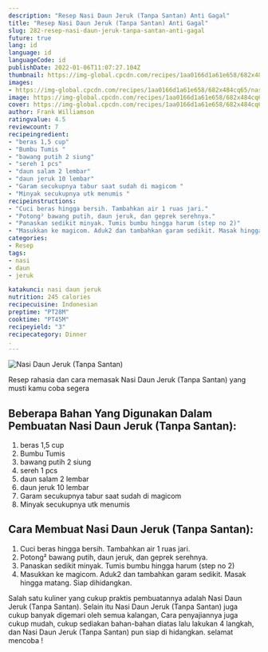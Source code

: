 ```yaml
---
description: "Resep Nasi Daun Jeruk (Tanpa Santan) Anti Gagal"
title: "Resep Nasi Daun Jeruk (Tanpa Santan) Anti Gagal"
slug: 282-resep-nasi-daun-jeruk-tanpa-santan-anti-gagal
future: true
lang: id
language: id
languageCode: id
publishDate: 2022-01-06T11:07:27.104Z 
thumbnail: https://img-global.cpcdn.com/recipes/1aa0166d1a61e658/682x484cq65/nasi-daun-jeruk-tanpa-santan-foto-resep-utama.png
images:
- https://img-global.cpcdn.com/recipes/1aa0166d1a61e658/682x484cq65/nasi-daun-jeruk-tanpa-santan-foto-resep-utama.png
image: https://img-global.cpcdn.com/recipes/1aa0166d1a61e658/682x484cq65/nasi-daun-jeruk-tanpa-santan-foto-resep-utama.png
cover: https://img-global.cpcdn.com/recipes/1aa0166d1a61e658/682x484cq65/nasi-daun-jeruk-tanpa-santan-foto-resep-utama.png
author: Frank Williamson
ratingvalue: 4.5
reviewcount: 7
recipeingredient:
- "beras 1,5 cup"
- "Bumbu Tumis "
- "bawang putih 2 siung"
- "sereh 1 pcs"
- "daun salam 2 lembar"
- "daun jeruk 10 lembar"
- "Garam secukupnya tabur saat sudah di magicom "
- "Minyak secukupnya utk menumis "
recipeinstructions:
- "Cuci beras hingga bersih. Tambahkan air 1 ruas jari."
- "Potong² bawang putih, daun jeruk, dan geprek serehnya."
- "Panaskan sedikit minyak. Tumis bumbu hingga harum (step no 2)"
- "Masukkan ke magicom. Aduk2 dan tambahkan garam sedikit. Masak hingga matang. Siap dihidangkan."
categories:
- Resep
tags:
- nasi
- daun
- jeruk

katakunci: nasi daun jeruk 
nutrition: 245 calories
recipecuisine: Indonesian
preptime: "PT28M"
cooktime: "PT45M"
recipeyield: "3"
recipecategory: Dinner
. 
---
```



![Nasi Daun Jeruk (Tanpa Santan)](https://img-global.cpcdn.com/recipes/1aa0166d1a61e658/682x484cq65/nasi-daun-jeruk-tanpa-santan-foto-resep-utama.png)

Resep rahasia dan cara memasak  Nasi Daun Jeruk (Tanpa Santan) yang musti kamu coba segera

<!--inarticleads1-->

## Beberapa Bahan Yang Digunakan Dalam Pembuatan Nasi Daun Jeruk (Tanpa Santan):

1. beras 1,5 cup
1. Bumbu Tumis 
1. bawang putih 2 siung
1. sereh 1 pcs
1. daun salam 2 lembar
1. daun jeruk 10 lembar
1. Garam secukupnya tabur saat sudah di magicom 
1. Minyak secukupnya utk menumis 



<!--inarticleads2-->

## Cara Membuat Nasi Daun Jeruk (Tanpa Santan):

1. Cuci beras hingga bersih. Tambahkan air 1 ruas jari.
1. Potong² bawang putih, daun jeruk, dan geprek serehnya.
1. Panaskan sedikit minyak. Tumis bumbu hingga harum (step no 2)
1. Masukkan ke magicom. Aduk2 dan tambahkan garam sedikit. Masak hingga matang. Siap dihidangkan.




Salah satu kuliner yang cukup praktis pembuatannya adalah  Nasi Daun Jeruk (Tanpa Santan). Selain itu  Nasi Daun Jeruk (Tanpa Santan)  juga cukup banyak digemari oleh semua kalangan, Cara penyajiannya juga cukup mudah, cukup sediakan bahan-bahan diatas lalu lakukan 4 langkah, dan  Nasi Daun Jeruk (Tanpa Santan)  pun siap di hidangkan. selamat mencoba !
